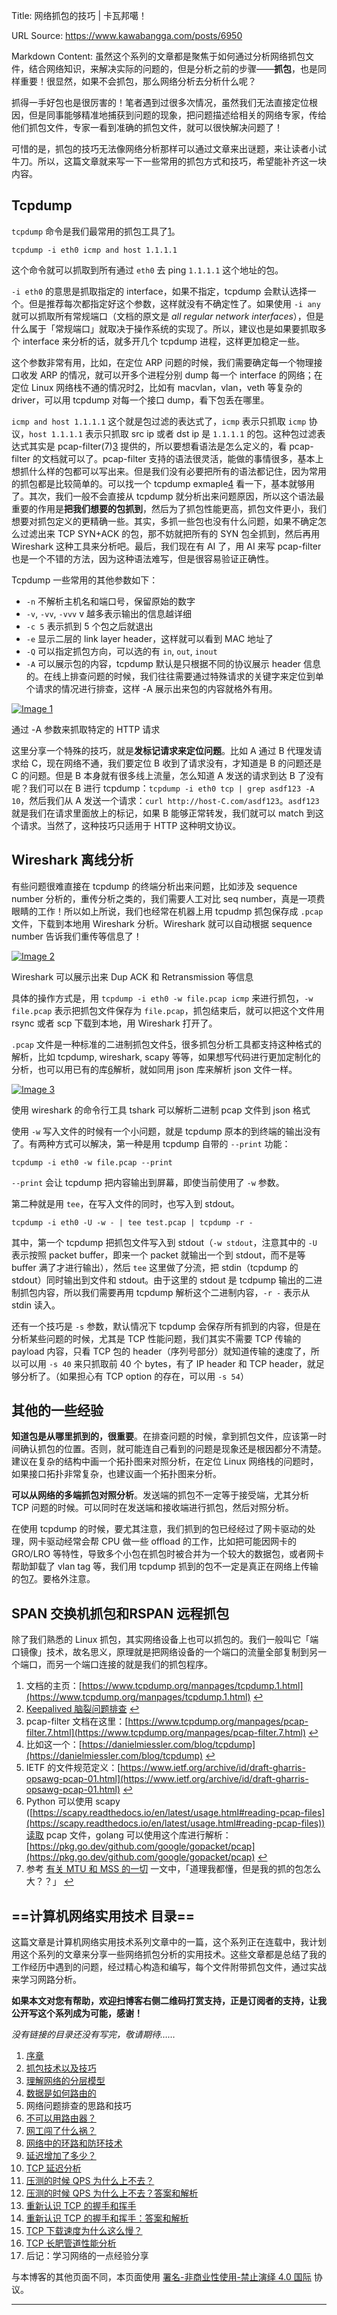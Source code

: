 Title: 网络抓包的技巧 | 卡瓦邦噶！

URL Source: https://www.kawabangga.com/posts/6950

Markdown Content:
虽然这个系列的文章都是聚焦于如何通过分析网络抓包文件，结合网络知识，来解决实际的问题的，但是分析之前的步骤——**抓包**，也是同样重要！很显然，如果不会抓包，那么网络分析去分析什么呢？

抓得一手好包也是很厉害的！笔者遇到过很多次情况，虽然我们无法直接定位根因，但是同事能够精准地捕获到问题的现象，把问题描述给相关的网络专家，传给他们抓包文件，专家一看到准确的抓包文件，就可以很快解决问题了！

可惜的是，抓包的技巧无法像网络分析那样可以通过文章来出谜题，来让读者小试牛刀。所以，这篇文章就来写一下一些常用的抓包方式和技巧，希望能补齐这一块内容。

Tcpdump
-------

`tcpdump` 命令是我们最常用的抓包工具了[1](https://www.kawabangga.com/posts/6950#11d6fd20-d360-49ff-b3ea-4a44c5e1c6a8)。

`tcpdump -i eth0 icmp and host 1.1.1.1`

这个命令就可以抓取到所有通过 `eth0` 去 ping `1.1.1.1` 这个地址的包。

`-i eth0` 的意思是抓取指定的 interface，如果不指定，tcpdump 会默认选择一个。但是推荐每次都指定好这个参数，这样就没有不确定性了。如果使用 `-i any` 就可以抓取所有常规端口（文档的原文是 _all regular network interfaces_），但是什么属于「常规端口」就取决于操作系统的实现了。所以，建议也是如果要抓取多个 interface 来分析的话，就多开几个 tcpdump 进程，这样更加稳定一些。

这个参数非常有用，比如，在定位 ARP 问题的时候，我们需要确定每一个物理接口收发 ARP 的情况，就可以开多个进程分别 dump 每一个 interface 的网络；在定位 Linux 网络栈不通的情况时[2](https://www.kawabangga.com/posts/6950#df4e0646-6976-4f41-a992-edf9273ff2f8)，比如有 macvlan，vlan，veth 等复杂的 driver，可以用 tcpdump 对每一个接口 dump，看下包丢在哪里。

`icmp and host 1.1.1.1` 这个就是包过滤的表达式了，`icmp` 表示只抓取 `icmp` 协议，`host 1.1.1.1` 表示只抓取 src ip 或者 dst ip 是 `1.1.1.1` 的包。这种包过滤表达式其实是 pcap-filter(7)[3](https://www.kawabangga.com/posts/6950#5747172c-0905-4332-b1b9-5940cb15c596) 提供的，所以要想看语法是怎么定义的，看 pcap-filter 的文档就可以了。pcap-filter 支持的语法很灵活，能做的事情很多，基本上想抓什么样的包都可以写出来。但是我们没有必要把所有的语法都记住，因为常用的抓包都是比较简单的。可以找一个 tcpdump exmaple[4](https://www.kawabangga.com/posts/6950#0ffdc330-dc9c-4815-a605-33bd5bb0c542) 看一下，基本就够用了。其次，我们一般不会直接从 tcpdump 就分析出来问题原因，所以这个语法最重要的作用是**把我们想要的包抓到**，然后为了抓包性能更高，抓包文件更小，我们想要对抓包定义的更精确一些。其实，多抓一些包也没有什么问题，如果不确定怎么过滤出来 TCP SYN+ACK 的包，那不妨就把所有的 SYN 包全抓到，然后再用 Wireshark 这种工具来分析吧。最后，我们现在有 AI 了，用 AI 来写 pcap-filter 也是一个不错的方法，因为这种语法难写，但是很容易验证正确性。

Tcpdump 一些常用的其他参数如下：

*   `-n` 不解析主机名和端口号，保留原始的数字
*   `-v`, `-vv`, `-vvv` v 越多表示输出的信息越详细
*   `-c 5` 表示抓到 5 个包之后就退出
*   `-e` 显示二层的 link layer header，这样就可以看到 MAC 地址了
*   `-Q` 可以指定抓包方向，可以选的有 `in`, `out`, `inout`
*   `-A` 可以展示包的内容，tcpdump 默认是只根据不同的协议展示 header 信息的。在线上排查问题的时候，我们往往需要通过特殊请求的关键字来定位到单个请求的情况进行排查，这样 -A 展示出来包的内容就格外有用。

[![Image 1](https://www.kawabangga.com/wp-content/uploads/2025/04/tcpdump-A-1024x339.png)](https://www.kawabangga.com/wp-content/uploads/2025/04/tcpdump-A.png)

通过 -A 参数来抓取特定的 HTTP 请求

这里分享一个特殊的技巧，就是**发标记请求来定位问题**。比如 A 通过 B 代理发请求给 C，现在网络不通，我们要定位 B 收到了请求没有，才知道是 B 的问题还是 C 的问题。但是 B 本身就有很多线上流量，怎么知道 A 发送的请求到达 B 了没有呢？我们可以在 B 进行 tcpdump：`tcpdump -i eth0 tcp | grep asdf123 -A 10`，然后我们从 A 发送一个请求：`curl http://host-C.com/asdf123`。`asdf123` 就是我们在请求里面放上的标记，如果 B 能够正常转发，我们就可以 match 到这个请求。当然了，这种技巧只适用于 HTTP 这种明文协议。

Wireshark 离线分析
--------------

有些问题很难直接在 tcpdump 的终端分析出来问题，比如涉及 sequence number 分析的，重传分析之类的，我们需要人工对比 seq number，真是一项费眼睛的工作！所以如上所说，我们也经常在机器上用 tcpudmp 抓包保存成 `.pcap` 文件，下载到本地用 Wireshark 分析。Wireshark 就可以自动根据 sequence number 告诉我们重传等信息了！

[![Image 2](https://www.kawabangga.com/wp-content/uploads/2025/04/tcpdump-retrans-and-dup-info-1024x404.png)](https://www.kawabangga.com/wp-content/uploads/2025/04/tcpdump-retrans-and-dup-info.png)

Wireshark 可以展示出来 Dup ACK 和 Retransmission 等信息

具体的操作方式是，用 `tcpdump -i eth0 -w file.pcap icmp` 来进行抓包，`-w file.pcap` 表示把抓包文件保存为 `file.pcap`，抓包结束后，就可以把这个文件用 rsync 或者 scp 下载到本地，用 Wireshark 打开了。

`.pcap` 文件是一种标准的二进制抓包文件[5](https://www.kawabangga.com/posts/6950#1342cb09-464b-47f4-bffb-f159efd288f0)，很多抓包分析工具都支持这种格式的解析，比如 tcpdump, wireshark, scapy 等等，如果想写代码进行更加定制化的分析，也可以用已有的库[6](https://www.kawabangga.com/posts/6950#0fd0a454-5481-42cc-b0e4-39c9ccb5bf92)解析，就如同用 json 库来解析 json 文件一样。

[![Image 3](https://www.kawabangga.com/wp-content/uploads/2025/04/tshark-pcap-file-1024x661.png)](https://www.kawabangga.com/wp-content/uploads/2025/04/tshark-pcap-file.png)

使用 wireshark 的命令行工具 tshark 可以解析二进制 pcap 文件到 json 格式

使用 `-w` 写入文件的时候有一个小问题，就是 tcpdump 原本的到终端的输出没有了。有两种方式可以解决，第一种是用 tcpdump 自带的 `--print` 功能：

`tcpdump -i eth0 -w file.pcap --print`

`--print` 会让 tcpdump 把内容输出到屏幕，即使当前使用了 `-w` 参数。

第二种就是用 `tee`，在写入文件的同时，也写入到 stdout。

`tcpdump -i eth0 -U -w - | tee test.pcap | tcpdump -r -`

其中，第一个 tcpdump 把抓包文件写入到 stdout（`-w stdout`，注意其中的 `-U` 表示按照 packet buffer，即来一个 packet 就输出一个到 stdout，而不是等 buffer 满了才进行输出），然后 `tee` 这里做了分流，把 stdin（tcpdump 的 stdout）同时输出到文件和 stdout。由于这里的 stdout 是 tcdpump 输出的二进制抓包内容，所以我们需要再用 tcpdump 解析这个二进制内容，`-r -` 表示从 stdin 读入。

还有一个技巧是 `-s` 参数，默认情况下 tcpdump 会保存所有抓到的内容，但是在分析某些问题的时候，尤其是 TCP 性能问题，我们其实不需要 TCP 传输的 payload 内容，只看 TCP 包的 header（序列号部分）就知道传输的速度了，所以可以用 `-s 40` 来只抓取前 40 个 bytes，有了 IP header 和 TCP header，就足够分析了。（如果担心有 TCP option 的存在，可以用 `-s 54`）

其他的一些经验
-------

**知道包是从哪里抓到的，很重要**。在排查问题的时候，拿到抓包文件，应该第一时间确认抓包的位置。否则，就可能连自己看到的问题是现象还是根因都分不清楚。建议在复杂的结构中画一个拓扑图来对照分析，在定位 Linux 网络栈的问题时，如果接口拓扑非常复杂，也建议画一个拓扑图来分析。

**可以从网络的多端抓包对照分析**。发送端的抓包不一定等于接受端，尤其分析 TCP 问题的时候。可以同时在发送端和接收端进行抓包，然后对照分析。

在使用 tcpdump 的时候，要尤其注意，我们抓到的包已经经过了网卡驱动的处理，网卡驱动经常会帮 CPU 做一些 offload 的工作，比如把可能因网卡的 GRO/LRO 等特性，导致多个小包在抓包时被合并为一个较大的数据包，或者网卡帮助卸载了 vlan tag 等，我们用 tcpdump 抓到的包不一定是真正在网络上传输的包[7](https://www.kawabangga.com/posts/6950#3df8c14c-6060-453c-a33a-3f92d496241b)。要格外注意。

SPAN 交换机抓包和RSPAN 远程抓包
---------------------

除了我们熟悉的 Linux 抓包，其实网络设备上也可以抓包的。我们一般叫它「端口镜像」技术，故名思义，原理就是把网络设备的一个端口的流量全部复制到另一个端口，而另一个端口连接的就是我们的抓包程序。

1.  文档的主页：[https://www.tcpdump.org/manpages/tcpdump.1.html](https://www.tcpdump.org/manpages/tcpdump.1.html) [↩︎](https://www.kawabangga.com/posts/6950#11d6fd20-d360-49ff-b3ea-4a44c5e1c6a8-link)
2.  [Keepalived 脑裂问题排查](https://www.kawabangga.com/posts/6781) [↩︎](https://www.kawabangga.com/posts/6950#df4e0646-6976-4f41-a992-edf9273ff2f8-link)
3.  pcap-filter 文档在这里：[https://www.tcpdump.org/manpages/pcap-filter.7.html](https://www.tcpdump.org/manpages/pcap-filter.7.html) [↩︎](https://www.kawabangga.com/posts/6950#5747172c-0905-4332-b1b9-5940cb15c596-link)
4.  比如这一个：[https://danielmiessler.com/blog/tcpdump](https://danielmiessler.com/blog/tcpdump) [↩︎](https://www.kawabangga.com/posts/6950#0ffdc330-dc9c-4815-a605-33bd5bb0c542-link)
5.  IETF 的文件规范定义：[https://www.ietf.org/archive/id/draft-gharris-opsawg-pcap-01.html](https://www.ietf.org/archive/id/draft-gharris-opsawg-pcap-01.html) [↩︎](https://www.kawabangga.com/posts/6950#1342cb09-464b-47f4-bffb-f159efd288f0-link)
6.  Python 可以使用 scapy ([https://scapy.readthedocs.io/en/latest/usage.html#reading-pcap-files](https://scapy.readthedocs.io/en/latest/usage.html#reading-pcap-files))读取 pcap 文件，golang 可以使用这个库进行解析：[https://pkg.go.dev/github.com/google/gopacket/pcap](https://pkg.go.dev/github.com/google/gopacket/pcap) [↩︎](https://www.kawabangga.com/posts/6950#0fd0a454-5481-42cc-b0e4-39c9ccb5bf92-link)
7.  参考 [有关 MTU 和 MSS 的一切](https://www.kawabangga.com/posts/4983) 一文中，「道理我都懂，但是我的抓的包怎么大？？」 [↩︎](https://www.kawabangga.com/posts/6950#3df8c14c-6060-453c-a33a-3f92d496241b-link)

\==计算机网络实用技术 目录==
-----------------

这篇文章是计算机网络实用技术系列文章中的一篇，这个系列正在连载中，我计划用这个系列的文章来分享一些网络抓包分析的实用技术。这些文章都是总结了我的工作经历中遇到的问题，经过精心构造和编写，每个文件附带抓包文件，通过实战来学习网路分析。

**如果本文对您有帮助，欢迎扫博客右侧二维码打赏支持，正是订阅者的支持，让我公开写这个系列成为可能，感谢！**

_没有链接的目录还没有写完，敬请期待……_

1.  [序章](https://www.kawabangga.com/posts/6097)
2.  [抓包技术以及技巧](https://www.kawabangga.com/posts/6950)
3.  [理解网络的分层模型](https://www.kawabangga.com/posts/6295)
4.  [数据是如何路由的](https://www.kawabangga.com/posts/6919)
5.  网络问题排查的思路和技巧
6.  [不可以用路由器？](https://www.kawabangga.com/posts/6178)
7.  [网工闯了什么祸？](https://www.kawabangga.com/posts/6286)
8.  [网络中的环路和防环技术](https://www.kawabangga.com/?p=6291)
9.  [延迟增加了多少？](https://www.kawabangga.com/?p=6372)
10.  [TCP 延迟分析](https://www.kawabangga.com/?p=6378)
11.  [压测的时候 QPS 为什么上不去？](https://www.kawabangga.com/posts/6910)
12.  [压测的时候 QPS 为什么上不去？答案和解析](https://www.kawabangga.com/posts/6937)
13.  [重新认识 TCP 的握手和挥手](https://www.kawabangga.com/?p=6383)
14.  [重新认识 TCP 的握手和挥手：答案和解析](https://www.kawabangga.com/posts/6467)
15.  [TCP 下载速度为什么这么慢？](https://www.kawabangga.com/posts/6570)
16.  [TCP 长肥管道性能分析](https://www.kawabangga.com/posts/6616)
17.  后记：学习网络的一点经验分享

与本博客的其他页面不同，本页面使用 [署名-非商业性使用-禁止演绎 4.0 国际](https://creativecommons.org/licenses/by-nc-nd/4.0/deed.zh-hans) 协议。  

  

* * *
